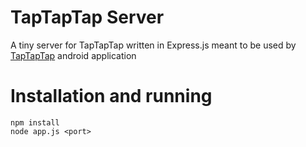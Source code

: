 # TapTapTap Server
A tiny server for TapTapTap written in Express.js meant to be used by [TapTapTap](https://github.com/TheLKL321/tap-tap-tap) android application

# Installation and running
```
npm install
node app.js <port>
```
